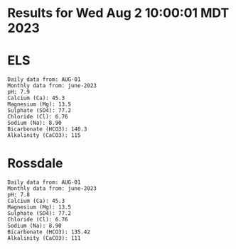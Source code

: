 # Results for Wed Aug  2 10:00:01 MDT 2023
# ELS
```
Daily data from: AUG-01
Monthly data from: june-2023
pH: 7.9
Calcium (Ca): 45.3
Magnesium (Mg): 13.5
Sulphate (SO4): 77.2
Chloride (Cl): 6.76
Sodium (Na): 8.90
Bicarbonate (HCO3): 140.3
Alkalinity (CaCO3): 115
```
# Rossdale
```
Daily data from: AUG-01
Monthly data from: june-2023
pH: 7.8
Calcium (Ca): 45.3
Magnesium (Mg): 13.5
Sulphate (SO4): 77.2
Chloride (Cl): 6.76
Sodium (Na): 8.90
Bicarbonate (HCO3): 135.42
Alkalinity (CaCO3): 111
```
